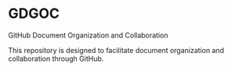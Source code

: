 # GDGOC
GitHub Document Organization and Collaboration

This repository is designed to facilitate document organization and collaboration through GitHub.